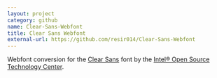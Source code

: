```yaml
---
layout: project
category: github
name: Clear-Sans-Webfont
title: Clear Sans Webfont
external-url: https://github.com/resir014/Clear-Sans-Webfont
---
```


Webfont conversion for the [Clear Sans](https://01.org/clear-sans) font by the [Intel&reg; Open Source Technology Center](https://01.org/).
